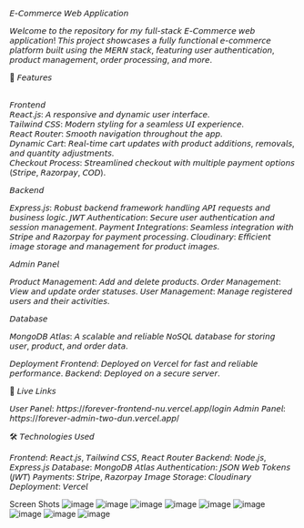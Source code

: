 𝘌-𝘊𝘰𝘮𝘮𝘦𝘳𝘤𝘦 𝘞𝘦𝘣 𝘈𝘱𝘱𝘭𝘪𝘤𝘢𝘵𝘪𝘰𝘯

𝘞𝘦𝘭𝘤𝘰𝘮𝘦 𝘵𝘰 𝘵𝘩𝘦 𝘳𝘦𝘱𝘰𝘴𝘪𝘵𝘰𝘳𝘺 𝘧𝘰𝘳 𝘮𝘺 𝘧𝘶𝘭𝘭-𝘴𝘵𝘢𝘤𝘬 𝘌-𝘊𝘰𝘮𝘮𝘦𝘳𝘤𝘦 𝘸𝘦𝘣 𝘢𝘱𝘱𝘭𝘪𝘤𝘢𝘵𝘪𝘰𝘯! 𝘛𝘩𝘪𝘴 𝘱𝘳𝘰𝘫𝘦𝘤𝘵 𝘴𝘩𝘰𝘸𝘤𝘢𝘴𝘦𝘴 𝘢 𝘧𝘶𝘭𝘭𝘺 𝘧𝘶𝘯𝘤𝘵𝘪𝘰𝘯𝘢𝘭 𝘦-𝘤𝘰𝘮𝘮𝘦𝘳𝘤𝘦 𝘱𝘭𝘢𝘵𝘧𝘰𝘳𝘮 𝘣𝘶𝘪𝘭𝘵 𝘶𝘴𝘪𝘯𝘨 𝘵𝘩𝘦 𝘔𝘌𝘙𝘕 𝘴𝘵𝘢𝘤𝘬, 𝘧𝘦𝘢𝘵𝘶𝘳𝘪𝘯𝘨 𝘶𝘴𝘦𝘳 𝘢𝘶𝘵𝘩𝘦𝘯𝘵𝘪𝘤𝘢𝘵𝘪𝘰𝘯, 𝘱𝘳𝘰𝘥𝘶𝘤𝘵 𝘮𝘢𝘯𝘢𝘨𝘦𝘮𝘦𝘯𝘵, 𝘰𝘳𝘥𝘦𝘳 𝘱𝘳𝘰𝘤𝘦𝘴𝘴𝘪𝘯𝘨, 𝘢𝘯𝘥 𝘮𝘰𝘳𝘦.

🚀 𝘍𝘦𝘢𝘵𝘶𝘳𝘦𝘴<br><br>

𝘍𝘳𝘰𝘯𝘵𝘦𝘯𝘥<br>
𝘙𝘦𝘢𝘤𝘵.𝘫𝘴: 𝘈 𝘳𝘦𝘴𝘱𝘰𝘯𝘴𝘪𝘷𝘦 𝘢𝘯𝘥 𝘥𝘺𝘯𝘢𝘮𝘪𝘤 𝘶𝘴𝘦𝘳 𝘪𝘯𝘵𝘦𝘳𝘧𝘢𝘤𝘦.<br>
𝘛𝘢𝘪𝘭𝘸𝘪𝘯𝘥 𝘊𝘚𝘚: 𝘔𝘰𝘥𝘦𝘳𝘯 𝘴𝘵𝘺𝘭𝘪𝘯𝘨 𝘧𝘰𝘳 𝘢 𝘴𝘦𝘢𝘮𝘭𝘦𝘴𝘴 𝘜𝘐 𝘦𝘹𝘱𝘦𝘳𝘪𝘦𝘯𝘤𝘦.<br>
𝘙𝘦𝘢𝘤𝘵 𝘙𝘰𝘶𝘵𝘦𝘳: 𝘚𝘮𝘰𝘰𝘵𝘩 𝘯𝘢𝘷𝘪𝘨𝘢𝘵𝘪𝘰𝘯 𝘵𝘩𝘳𝘰𝘶𝘨𝘩𝘰𝘶𝘵 𝘵𝘩𝘦 𝘢𝘱𝘱.<br>
𝘋𝘺𝘯𝘢𝘮𝘪𝘤 𝘊𝘢𝘳𝘵: 𝘙𝘦𝘢𝘭-𝘵𝘪𝘮𝘦 𝘤𝘢𝘳𝘵 𝘶𝘱𝘥𝘢𝘵𝘦𝘴 𝘸𝘪𝘵𝘩 𝘱𝘳𝘰𝘥𝘶𝘤𝘵 𝘢𝘥𝘥𝘪𝘵𝘪𝘰𝘯𝘴, 𝘳𝘦𝘮𝘰𝘷𝘢𝘭𝘴, 𝘢𝘯𝘥 𝘲𝘶𝘢𝘯𝘵𝘪𝘵𝘺 𝘢𝘥𝘫𝘶𝘴𝘵𝘮𝘦𝘯𝘵𝘴.<br>
𝘊𝘩𝘦𝘤𝘬𝘰𝘶𝘵 𝘗𝘳𝘰𝘤𝘦𝘴𝘴: 𝘚𝘵𝘳𝘦𝘢𝘮𝘭𝘪𝘯𝘦𝘥 𝘤𝘩𝘦𝘤𝘬𝘰𝘶𝘵 𝘸𝘪𝘵𝘩 𝘮𝘶𝘭𝘵𝘪𝘱𝘭𝘦 𝘱𝘢𝘺𝘮𝘦𝘯𝘵 𝘰𝘱𝘵𝘪𝘰𝘯𝘴 (𝘚𝘵𝘳𝘪𝘱𝘦, 𝘙𝘢𝘻𝘰𝘳𝘱𝘢𝘺, 𝘊𝘖𝘋).<br>

𝘉𝘢𝘤𝘬𝘦𝘯𝘥

𝘌𝘹𝘱𝘳𝘦𝘴𝘴.𝘫𝘴: 𝘙𝘰𝘣𝘶𝘴𝘵 𝘣𝘢𝘤𝘬𝘦𝘯𝘥 𝘧𝘳𝘢𝘮𝘦𝘸𝘰𝘳𝘬 𝘩𝘢𝘯𝘥𝘭𝘪𝘯𝘨 𝘈𝘗𝘐 𝘳𝘦𝘲𝘶𝘦𝘴𝘵𝘴 𝘢𝘯𝘥 𝘣𝘶𝘴𝘪𝘯𝘦𝘴𝘴 𝘭𝘰𝘨𝘪𝘤.
𝘑𝘞𝘛 𝘈𝘶𝘵𝘩𝘦𝘯𝘵𝘪𝘤𝘢𝘵𝘪𝘰𝘯: 𝘚𝘦𝘤𝘶𝘳𝘦 𝘶𝘴𝘦𝘳 𝘢𝘶𝘵𝘩𝘦𝘯𝘵𝘪𝘤𝘢𝘵𝘪𝘰𝘯 𝘢𝘯𝘥 𝘴𝘦𝘴𝘴𝘪𝘰𝘯 𝘮𝘢𝘯𝘢𝘨𝘦𝘮𝘦𝘯𝘵.
𝘗𝘢𝘺𝘮𝘦𝘯𝘵 𝘐𝘯𝘵𝘦𝘨𝘳𝘢𝘵𝘪𝘰𝘯𝘴: 𝘚𝘦𝘢𝘮𝘭𝘦𝘴𝘴 𝘪𝘯𝘵𝘦𝘨𝘳𝘢𝘵𝘪𝘰𝘯 𝘸𝘪𝘵𝘩 𝘚𝘵𝘳𝘪𝘱𝘦 𝘢𝘯𝘥 𝘙𝘢𝘻𝘰𝘳𝘱𝘢𝘺 𝘧𝘰𝘳 𝘱𝘢𝘺𝘮𝘦𝘯𝘵 𝘱𝘳𝘰𝘤𝘦𝘴𝘴𝘪𝘯𝘨.
𝘊𝘭𝘰𝘶𝘥𝘪𝘯𝘢𝘳𝘺: 𝘌𝘧𝘧𝘪𝘤𝘪𝘦𝘯𝘵 𝘪𝘮𝘢𝘨𝘦 𝘴𝘵𝘰𝘳𝘢𝘨𝘦 𝘢𝘯𝘥 𝘮𝘢𝘯𝘢𝘨𝘦𝘮𝘦𝘯𝘵 𝘧𝘰𝘳 𝘱𝘳𝘰𝘥𝘶𝘤𝘵 𝘪𝘮𝘢𝘨𝘦𝘴.

𝘈𝘥𝘮𝘪𝘯 𝘗𝘢𝘯𝘦𝘭

𝘗𝘳𝘰𝘥𝘶𝘤𝘵 𝘔𝘢𝘯𝘢𝘨𝘦𝘮𝘦𝘯𝘵: 𝘈𝘥𝘥 𝘢𝘯𝘥 𝘥𝘦𝘭𝘦𝘵𝘦 𝘱𝘳𝘰𝘥𝘶𝘤𝘵𝘴.
𝘖𝘳𝘥𝘦𝘳 𝘔𝘢𝘯𝘢𝘨𝘦𝘮𝘦𝘯𝘵: 𝘝𝘪𝘦𝘸 𝘢𝘯𝘥 𝘶𝘱𝘥𝘢𝘵𝘦 𝘰𝘳𝘥𝘦𝘳 𝘴𝘵𝘢𝘵𝘶𝘴𝘦𝘴.
𝘜𝘴𝘦𝘳 𝘔𝘢𝘯𝘢𝘨𝘦𝘮𝘦𝘯𝘵: 𝘔𝘢𝘯𝘢𝘨𝘦 𝘳𝘦𝘨𝘪𝘴𝘵𝘦𝘳𝘦𝘥 𝘶𝘴𝘦𝘳𝘴 𝘢𝘯𝘥 𝘵𝘩𝘦𝘪𝘳 𝘢𝘤𝘵𝘪𝘷𝘪𝘵𝘪𝘦𝘴.

𝘋𝘢𝘵𝘢𝘣𝘢𝘴𝘦

𝘔𝘰𝘯𝘨𝘰𝘋𝘉 𝘈𝘵𝘭𝘢𝘴: 𝘈 𝘴𝘤𝘢𝘭𝘢𝘣𝘭𝘦 𝘢𝘯𝘥 𝘳𝘦𝘭𝘪𝘢𝘣𝘭𝘦 𝘕𝘰𝘚𝘘𝘓 𝘥𝘢𝘵𝘢𝘣𝘢𝘴𝘦 𝘧𝘰𝘳 𝘴𝘵𝘰𝘳𝘪𝘯𝘨 𝘶𝘴𝘦𝘳, 𝘱𝘳𝘰𝘥𝘶𝘤𝘵, 𝘢𝘯𝘥 𝘰𝘳𝘥𝘦𝘳 𝘥𝘢𝘵𝘢.

𝘋𝘦𝘱𝘭𝘰𝘺𝘮𝘦𝘯𝘵
𝘍𝘳𝘰𝘯𝘵𝘦𝘯𝘥: 𝘋𝘦𝘱𝘭𝘰𝘺𝘦𝘥 𝘰𝘯 𝘝𝘦𝘳𝘤𝘦𝘭 𝘧𝘰𝘳 𝘧𝘢𝘴𝘵 𝘢𝘯𝘥 𝘳𝘦𝘭𝘪𝘢𝘣𝘭𝘦 𝘱𝘦𝘳𝘧𝘰𝘳𝘮𝘢𝘯𝘤𝘦.
𝘉𝘢𝘤𝘬𝘦𝘯𝘥: 𝘋𝘦𝘱𝘭𝘰𝘺𝘦𝘥 𝘰𝘯 𝘢 𝘴𝘦𝘤𝘶𝘳𝘦 𝘴𝘦𝘳𝘷𝘦𝘳.


🔗 𝘓𝘪𝘷𝘦 𝘓𝘪𝘯𝘬𝘴

𝘜𝘴𝘦𝘳 𝘗𝘢𝘯𝘦𝘭: 𝘩𝘵𝘵𝘱𝘴://𝘧𝘰𝘳𝘦𝘷𝘦𝘳-𝘧𝘳𝘰𝘯𝘵𝘦𝘯𝘥-𝘯𝘶.𝘷𝘦𝘳𝘤𝘦𝘭.𝘢𝘱𝘱/𝘭𝘰𝘨𝘪𝘯
𝘈𝘥𝘮𝘪𝘯 𝘗𝘢𝘯𝘦𝘭: 𝘩𝘵𝘵𝘱𝘴://𝘧𝘰𝘳𝘦𝘷𝘦𝘳-𝘢𝘥𝘮𝘪𝘯-𝘵𝘸𝘰-𝘥𝘶𝘯.𝘷𝘦𝘳𝘤𝘦𝘭.𝘢𝘱𝘱/

🛠 𝘛𝘦𝘤𝘩𝘯𝘰𝘭𝘰𝘨𝘪𝘦𝘴 𝘜𝘴𝘦𝘥

𝘍𝘳𝘰𝘯𝘵𝘦𝘯𝘥: 𝘙𝘦𝘢𝘤𝘵.𝘫𝘴, 𝘛𝘢𝘪𝘭𝘸𝘪𝘯𝘥 𝘊𝘚𝘚, 𝘙𝘦𝘢𝘤𝘵 𝘙𝘰𝘶𝘵𝘦𝘳
𝘉𝘢𝘤𝘬𝘦𝘯𝘥: 𝘕𝘰𝘥𝘦.𝘫𝘴, 𝘌𝘹𝘱𝘳𝘦𝘴𝘴.𝘫𝘴
𝘋𝘢𝘵𝘢𝘣𝘢𝘴𝘦: 𝘔𝘰𝘯𝘨𝘰𝘋𝘉 𝘈𝘵𝘭𝘢𝘴
𝘈𝘶𝘵𝘩𝘦𝘯𝘵𝘪𝘤𝘢𝘵𝘪𝘰𝘯: 𝘑𝘚𝘖𝘕 𝘞𝘦𝘣 𝘛𝘰𝘬𝘦𝘯𝘴 (𝘑𝘞𝘛)
𝘗𝘢𝘺𝘮𝘦𝘯𝘵𝘴: 𝘚𝘵𝘳𝘪𝘱𝘦, 𝘙𝘢𝘻𝘰𝘳𝘱𝘢𝘺
𝘐𝘮𝘢𝘨𝘦 𝘚𝘵𝘰𝘳𝘢𝘨𝘦: 𝘊𝘭𝘰𝘶𝘥𝘪𝘯𝘢𝘳𝘺
𝘋𝘦𝘱𝘭𝘰𝘺𝘮𝘦𝘯𝘵: 𝘝𝘦𝘳𝘤𝘦𝘭

Screen Shots
![image](https://github.com/user-attachments/assets/3db82ec3-967e-4bdd-a1cf-04389b6a0b67)
![image](https://github.com/user-attachments/assets/d7e66bdd-264c-4d9a-bdc5-6dc180d41ee9)
![image](https://github.com/user-attachments/assets/ce246cc3-695a-476a-84f1-39df14a1c166)
![image](https://github.com/user-attachments/assets/3009d189-13ac-45a0-9d3d-175caff5fd9a)
![image](https://github.com/user-attachments/assets/b802a539-298f-4786-ba14-d42db9073166)
![image](https://github.com/user-attachments/assets/856fb99b-7d73-4dd4-b31c-b692d5c0bc0d)
![image](https://github.com/user-attachments/assets/7cc6e7d0-d178-406b-a613-e8d51e413b1e)
![image](https://github.com/user-attachments/assets/401e3724-5bb4-4262-ac9f-151e467ca795)
![image](https://github.com/user-attachments/assets/acd27989-869a-4804-bd5a-2ffe9d9e72f5)








